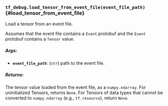 ### `tf_debug.load_tensor_from_event_file(event_file_path)` {#load_tensor_from_event_file}

Load a tensor from an event file.

Assumes that the event file contains a `Event` protobuf and the `Event`
protobuf contains a `Tensor` value.

##### Args:


*  <b>`event_file_path`</b>: (`str`) path to the event file.

##### Returns:

  The tensor value loaded from the event file, as a `numpy.ndarray`. For
  uninitialized Tensors, returns `None`. For Tensors of data types that
  cannot be converted to `numpy.ndarray` (e.g., `tf.resource`), return
  `None`.

